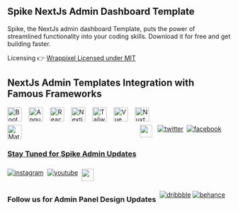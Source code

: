 ## Spike NextJs Admin Dashboard Template

Spike, the NextJs admin dashboard Template, puts the power of streamlined functionality into your coding skills. Download it for free and get building faster.

Licensing 👉 [Wrappixel Licensed under MIT ](https://www.wrappixel.com/license/)
<h2>NextJs Admin Templates Integration with Famous Frameworks </h2>

<div style="display: flex; flex-wrap: wrap; gap: 8px; justify-content: left;">
<a href="https://www.wrappixel.com/templates/category/bootstrap-templates/"><img src="https://cdn.jsdelivr.net/gh/devicons/devicon/icons/bootstrap/bootstrap-original.svg" height="32" alt="Bootstrap 5 templates" style="margin-right: 8px"> </a> <a href="https://www.wrappixel.com/templates/category/angular-templates/"><img src="https://skillicons.dev/icons?i=angular" height="32" alt="Angular" style="margin-right: 8px">
<a href="https://www.wrappixel.com/templates/category/react-templates/">
<img src="https://skillicons.dev/icons?i=react" height="32" alt="React templates" style="margin-right: 8px"> <a href="https://www.wrappixel.com/templates/category/nextjs-templates/"><img src="https://skillicons.dev/icons?i=nextjs" height="32" alt="Nextjs" style="margin-right: 8px"> <a href="https://www.wrappixel.com/templates/category/tailwind-dashboard/"><img src="https://skillicons.dev/icons?i=tailwind" height="32" alt="Tailwind CSS" style="margin-right: 8px"> <a href="https://www.wrappixel.com/templates/category/vuejs-templates/"><img src="https://skillicons.dev/icons?i=vue" height="32" alt="Vue" style="margin-right: 8px"> <a href="https://www.wrappixel.com/templates/category/nuxt-templates/"><img src="https://skillicons.dev/icons?i=nuxtjs" height="32" alt="Nuxt.js" style="margin-right: 8px"> <a href="https://www.wrappixel.com/templates/category/mui-templates/"><img src="https://skillicons.dev/icons?i=materialui" height="32" alt="Material UI" style="margin-right: 8px">

<h3>Stay Tuned for Spike Admin Updates</h3>
<a href="https://github.com/wrappixel" target="_blank"><img src="https://img.shields.io/badge/GitHub-100000?style=for-the-badge&logo=github&logoColor=white" height="28" style="margin-right: 4px"></a> <a target="_blank" href="https://twitter.com/wrappixel" style="display: inline-block;"><img src="https://img.shields.io/badge/twitter-x?style=for-the-badge&logo=x&logoColor=white&color=%230f1419" alt="twitter" /></a>
<a target="_blank" href="https://www.facebook.com/wrappixel" style="display: inline-block;"><img src="https://img.shields.io/badge/facebook-logo?style=for-the-badge&logo=facebook&logoColor=white&color=%230866ff" alt="facebook" /></a>
<a target="_blank" href="https://www.instagram.com/wrappixel" style="display: inline-block;"><img src="https://img.shields.io/badge/instagram-logo?style=for-the-badge&logo=instagram&logoColor=white&color=%23F35369" alt="instagram" /></a> <a target="_blank" href="https://www.youtube.com/wrappixel" style="display: inline-block;"><img src="https://img.shields.io/badge/youtube-logo?style=for-the-badge&logo=youtube&logoColor=white&color=%23cc0000" alt="youtube" /></a> <a href="https://www.linkedin.com/company/wrappixel" target="_blank"><img src="https://img.shields.io/badge/LinkedIn-0077B5?style=for-the-badge&logo=linkedin&logoColor=white" height="28" style="margin-right: 4px"></a> 



### Follow us for Admin Panel Design Updates
<a target="_blank" href="https://www.dribbble.com/wrappixel" style="display: inline-block;"><img src="https://img.shields.io/badge/dribbble-logo?style=for-the-badge&logo=dribbble&logoColor=white&color=%23ea64d9" alt="dribbble" /></a> <a target="_blank" href="https://www.behance.net/wrappixel" style="display: inline-block;"><img src="https://img.shields.io/badge/behance-logo?style=for-the-badge&logo=behance&logoColor=white&color=%230057ff" alt="behance" /></a>
